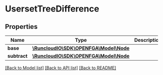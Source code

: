 # UsersetTreeDifference

## Properties
Name | Type | Description | Notes
------------ | ------------- | ------------- | -------------
**base** | [**\RuncloudIO\SDK\OPENFGA\Model\Node**](Node.md) |  | 
**subtract** | [**\RuncloudIO\SDK\OPENFGA\Model\Node**](Node.md) |  | 

[[Back to Model list]](../../README.md#documentation-for-models) [[Back to API list]](../../README.md#documentation-for-api-endpoints) [[Back to README]](../../README.md)

